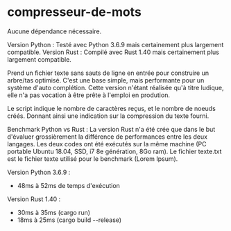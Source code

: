 # compresseur-de-mots

Aucune dépendance nécessaire.

Version Python : Testé avec Python 3.6.9 mais certainement plus largement compatible.
Version Rust : Compilé avec Rust 1.40 mais certainement plus largement compatible.

Prend un fichier texte sans sauts de ligne en entrée pour construire un arbre/tas optimisé.
C'est une base simple, mais performante pour un système d'auto complétion.
Cette version n'étant réalisée qu'à titre ludique, elle n'a pas vocation à être prête à l'emploi en prodution.

Le script indique le nombre de caractères reçus, et le nombre de noeuds créés.
Donnant ainsi une indication sur la compression du texte fourni.

Benchmark Python vs Rust :
La version Rust n'a été crée que dans le but d'évaluer grossièrement la différence de performances entre les deux langages.
Les deux codes ont été exécutés sur la même machine (PC portable Ubuntu 18.04, SSD, i7 8e génération, 8Go ram).
Le fichier texte.txt est le fichier texte utilisé pour le benchmark (Lorem Ipsum).

Version Python 3.6.9 : 
  - 48ms à 52ms de temps d'exécution
  
  Version Rust 1.40 : 
  - 30ms à 35ms (cargo run)
  - 18ms à 25ms (cargo build --release)

